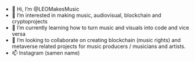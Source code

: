 - 👋 Hi, I’m @LEOMakesMusic
- 👀 I’m interested in making music, audiovisual, blockchain and cryptoprojects
- 🌱 I’m currently learning how to turn music and visuals into code and vice versa
- 💞️ I’m looking to collaborate on creating blockchain (music rights) and metaverse related projects for music producers / musicians and artists.
- 📫 Instagram (samen name)

<!---
LEOMakesMusic/LEOMakesMusic is a ✨ special ✨ repository because its `README.md` (this file) appears on your GitHub profile.
You can click the Preview link to take a look at your changes.
--->
